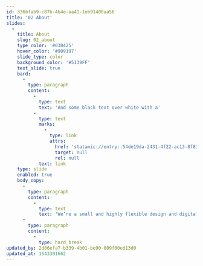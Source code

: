 ```yaml
---
id: 336bfab9-c87b-4b4e-aa41-1eb91408aa56
title: '02 About'
slides:
  -
    title: About
    slug: 02_about
    type_color: '#030425'
    hover_color: '#909197'
    slide_type: color
    background_color: '#5139FF'
    text_slide: true
    bard:
      -
        type: paragraph
        content:
          -
            type: text
            text: 'And some black text over white with a'
          -
            type: text
            marks:
              -
                type: link
                attrs:
                  href: 'statamic://entry::54de19da-2431-4f22-ac13-8f83be9614df'
                  target: null
                  rel: null
            text: link
    type: slide
    enabled: true
    body_copy:
      -
        type: paragraph
        content:
          -
            type: text
            text: 'We’re a small and highly flexible design and digital agency based in central London with more than 40 years combined experience across the highest-level of design and digital work.'
      -
        type: paragraph
        content:
          -
            type: hard_break
updated_by: 2d06efa7-b339-4b01-be90-009f00ed13d0
updated_at: 1643301662
---
```

